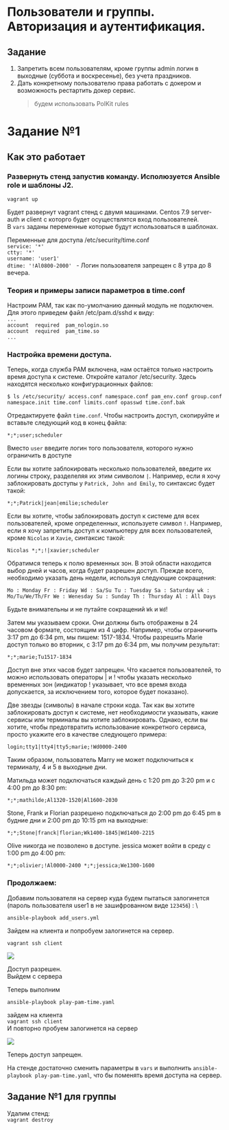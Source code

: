 # Пользователи и группы. Авторизация и аутентификация.

## Задание
1. Запретить всем пользователям, кроме группы admin логин в выходные (суббота и воскресенье), без учета праздников.
2. Дать конкретному пользователю права работать с докером и возможность рестартить докер сервис.
    > будем использовать PolKit rules

# Задание №1
## Как это работает
### Развернуть стенд запустив команду. Исполюзуется Ansible role и шаблоны J2.
    vagrant up
Будет развернут vagrant стенд с двумя машинами. Centos 7.9 server-auth и client с которго будет осуществлятся вход пользователей. \
В `vars` заданы переменные которые будут использоваться в шаблонах.

Переменные для доступа /etc/security/time.conf \
`service: '*' ` \
`ctty: '*' `\
`username: 'user1' `\
`dtime: '!Al0800-2000' ` - Логин пользователя запрещен с 8 утра до 8 вечера. 

### Теория и примеры записи параметров в time.conf

Настроим PAM, так как по-умолчанию данный модуль не подключен. \
Для этого приведем файл /etc/pam.d/sshd к виду: \
`...` \
`account  required  pam_nologin.so` \
`account  required  pam_time.so` \
`...`

### Настройка времени доступа.

Теперь, когда служба PAM включена, нам остаётся только настроить время доступа к системе. Откройте каталог /etc/security. Здесь находятся несколько конфигурационных файлов:

`$ ls /etc/security/ access.conf namespace.conf pam_env.conf group.conf namespace.init time.conf limits.conf opasswd time.conf.bak`

Отредактируете файл `time.conf`. Чтобы настроить доступ, скопируйте и вставьте следующий код в конец файла:

`*;*;user;scheduler`

Вместо `user` введите логин того пользователя, которого нужно ограничить в доступе

Если вы хотите заблокировать несколько пользователей, введите их логины строку, разделеляя их этим символом `|`. Например, если я хочу заблокировать доступы у `Patrick, John and Emily`, то синтаксис будет такой:

`*;*;Patrick|jean|emilie;scheduler` 

Если вы хотите, чтобы заблокировать доступ к системе для всех пользователей, кроме определенных, используете символ `!`. Например, если я хочу запретить доступ к компьютеру для всех пользователей, кроме `Nicolas` и `Xavie`, синтаксис такой:

`Nicolas *;*;!|xavier;scheduler `

Обратимся теперь к полю временных зон. В этой области находится выбор дней и часов, когда будет разрешен доступ. Прежде всего, необходимо указать день недели, используя следующие сокращения:

`Mo : Monday Fr : Friday Wd : Sa/Su Tu : Tuesday Sa : Saturday wk : Mo/Tu/We/Th/Fr We : Wenesday Su : Sunday Th : Thursday Al : All Days `

Будьте внимательны и не путайте сокращений `Wk` и `Wd`!

Затем мы указываем сроки. Они должны быть отображены в 24 часовом формате, состоящим из 4 цифр. Например, чтобы ограничить 3:17 pm до 6:34 pm, мы пишем: 1517-1834. Чтобы разрешить Marie доступ только во вторник, с 3:17 pm до 6:34 pm, мы получим результат:

`*;*;marie;Tu1517-1834 `

Доступ вне этих часов будет запрещен. Что касается пользователей, то можно использовать операторы | и ! чтобы указать несколько временных зон (индикатор ! указывает, что все время входа допускается, за исключением того, которое будет показано).

Две звезды (символы) в начале строки кода. Так как вы хотите заблокировать доступ к системе, нет необходимости указывать, какие сервисы или терминалы вы хотите заблокировать. Однако, если вы хотите, чтобы предотвратить использование конкретного сервиса, просто укажите его в качестве следующего примера:

`login;tty1|tty4|tty5;marie;!Wd0000-2400`

Таким образом, пользователь Marry не может подключиться к терминалу, 4 и 5 в выходные дни.


Матильда может подключаться каждый день с 1:20 pm до 3:20 pm и с 4:00 pm до 8:30 pm:

`*;*;mathilde;Al1320-1520|Al1600-2030` 

Stone, Frank и Florian разрешено подключаться до 2:00 pm до 6:45 pm в будние дни и 2:00 pm до 10:15 pm на выходные:

`*;*;Stone|franck|florian;Wk1400-1845|Wd1400-2215` 

Olive никогда не позволено в доступе. jessica может войти в среду с 1:00 pm до 4:00 pm:

`*;*;olivier;!Al0000-2400 *;*;jessica;We1300-1600` 

### Продолжаем:
Добавим пользователя на сервер куда будем пытаться залогинется \
(пароль пользователя user1 в не зашифрованном виде `123456`) : \

`ansible-playbook add_users.yml`

Зайдем на клиента и попробуем залогинется на сервер.

`vagrant ssh client`

![](https://github.com/vedoff/auth_user_group/blob/main/pict/Screenshot%20from%202022-01-14%2018-05-50.png)

Доступ разрешен. \
Выйдем с сервера

Теперь выполним 

`ansible-playbook play-pam-time.yaml`

зайдем на клиента \
`vagrant ssh client` \
И повторно пробуем залогинется на сервер

![](https://github.com/vedoff/auth_user_group/blob/main/pict/Screenshot%20from%202022-01-14%2020-50-25.png)

Теперь доступ запрещен.

На стенде достаточно сменить параметры в `vars` и выполнить `ansible-playbook play-pam-time.yaml`, что бы поменять время доступа на сервер.
## Задание №1 для группы
Удалим стенд: \
`vagrant destroy`
